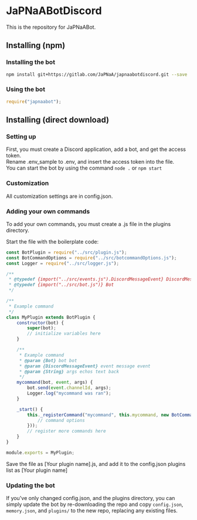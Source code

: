 # JaPNaABotDiscord
This is the repository for JaPNaABot.


## Installing (npm)
### Installing the bot
```sh
npm install git+https://gitlab.com/JaPNaA/japnaabotdiscord.git --save
```
### Using the bot
```javascript
require("japnaabot");
```

## Installing (direct download)
### Setting up
First, you must create a Discord application, add a bot, and get the access token. <br>
Rename .env\_sample to .env, and insert the access token into the file. <br>
You can start the bot by using the command `node .` or `npm start`

### Customization
All customization settings are in config.json.

### Adding your own commands
To add your own commands, you must create a .js file in the plugins directory.

Start the file with the boilerplate code:
```javascript
const BotPlugin = require("../src/plugin.js");
const BotCommandOptions = require("../src/botcommandOptions.js");
const Logger = require("../src/logger.js");

/**
 * @typedef {import("../src/events.js").DiscordMessageEvent} DiscordMessageEvent
 * @typedef {import("../src/bot.js")} Bot
 */

/**
 * Example command
 */
class MyPlugin extends BotPlugin {
    constructor(bot) {
        super(bot);
        // initialize variables here
    }

    /**
     * Example command
     * @param {Bot} bot bot
     * @param {DiscordMessageEvent} event message event
     * @param {String} args echos text back
     */
    mycommand(bot, event, args) {
        bot.send(event.channelId, args);
        Logger.log("mycommand was ran");
    }

    _start() {
        this._registerCommand("mycommand", this.mycommand, new BotCommandOptions({
            // command options
        }));
        // register more commands here
    }
}

module.exports = MyPlugin;
```

Save the file as [Your plugin name].js, and add it to the config.json plugins list as [Your plugin name]

### Updating the bot
If you've only changed config.json, and the plugins directory, you can simply
update the bot by re-downloading the repo and copy `config.json`, 
`memory.json`, and `plugins/` to the new repo, replacing any existing files.